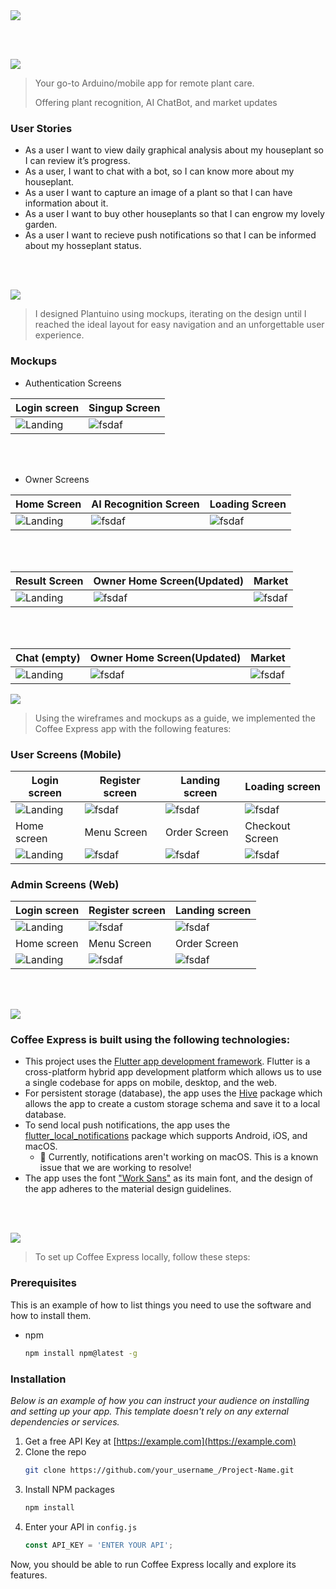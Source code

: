 <img src="./title1.svg"/>

<br><br>

<!-- project philosophy -->
<img src="./title2.svg"/>
<br>

>Your go-to Arduino/mobile app for remote plant care.
>
>Offering plant recognition, AI ChatBot, and market updates

### User Stories
- As a user I want to view daily graphical analysis about my houseplant so I can review it’s progress.
- As a user, I want to chat with a bot, so I can know more about my houseplant.
- As a user I want to capture an image of a plant so that I can have information about it.
- As a user I want to buy other houseplants so that I can engrow my lovely garden.
- As a user I want to recieve push notifications so that I can be informed about my hosseplant status.

<br><br>

<!-- Prototyping -->
<img src="./title3.svg"/>

> I designed Plantuino using mockups, iterating on the design until I reached the ideal layout for easy navigation and an unforgettable user experience.


### Mockups

- Authentication Screens

| Login screen  | Singup Screen|
| ---| ---|
| ![Landing](./demo/LoginScreen.png) | ![fsdaf](./demo/SignupScreen.png)

<br><br>

- Owner Screens


| Home Screen  | AI Recognition Screen| Loading Screen |
| ---| ---| ---|
| ![Landing](./demo/PlantOwner.png) | ![fsdaf](./demo/Ai.png) | ![fsdaf](./demo/Loading.png) 

<br><br>

| Result Screen  | Owner Home Screen(Updated) | Market |
| ---| ---| ---|
| ![Landing](./demo/Result.png) | ![fsdaf](./demo/HomeScreen(Updated).png)| ![fsdaf](./demo/Market.png) 

<br><br>

| Chat (empty)  | Owner Home Screen(Updated) | Market |
| ---| ---| ---|
| ![Landing](./demo/emptychat.png) | ![fsdaf](./demo/HomeScreen(Updated).png)| ![fsdaf](./demo/Market.png) 


<!-- Implementation -->
<img src="./title4.svg"/>

> Using the wireframes and mockups as a guide, we implemented the Coffee Express app with the following features:

### User Screens (Mobile)
| Login screen  | Register screen | Landing screen | Loading screen |
| ---| ---| ---| ---|
| ![Landing](https://placehold.co/900x1600) | ![fsdaf](https://placehold.co/900x1600) | ![fsdaf](https://placehold.co/900x1600) | ![fsdaf](https://placehold.co/900x1600) |
| Home screen  | Menu Screen | Order Screen | Checkout Screen |
| ![Landing](https://placehold.co/900x1600) | ![fsdaf](https://placehold.co/900x1600) | ![fsdaf](https://placehold.co/900x1600) | ![fsdaf](https://placehold.co/900x1600) |

### Admin Screens (Web)
| Login screen  | Register screen |  Landing screen |
| ---| ---| ---|
| ![Landing](./readme/demo/1440x1024.png) | ![fsdaf](./readme/demo/1440x1024.png) | ![fsdaf](./readme/demo/1440x1024.png) |
| Home screen  | Menu Screen | Order Screen |
| ![Landing](./readme/demo/1440x1024.png) | ![fsdaf](./readme/demo/1440x1024.png) | ![fsdaf](./readme/demo/1440x1024.png) |

<br><br>

<!-- Tech stack -->
<img src="./title5.svg"/>

###  Coffee Express is built using the following technologies:

- This project uses the [Flutter app development framework](https://flutter.dev/). Flutter is a cross-platform hybrid app development platform which allows us to use a single codebase for apps on mobile, desktop, and the web.
- For persistent storage (database), the app uses the [Hive](https://hivedb.dev/) package which allows the app to create a custom storage schema and save it to a local database.
- To send local push notifications, the app uses the [flutter_local_notifications](https://pub.dev/packages/flutter_local_notifications) package which supports Android, iOS, and macOS.
  - 🚨 Currently, notifications aren't working on macOS. This is a known issue that we are working to resolve!
- The app uses the font ["Work Sans"](https://fonts.google.com/specimen/Work+Sans) as its main font, and the design of the app adheres to the material design guidelines.

<br><br>

<!-- How to run -->
<img src="./title6.svg"/>

> To set up Coffee Express locally, follow these steps:

### Prerequisites

This is an example of how to list things you need to use the software and how to install them.
* npm
  ```sh
  npm install npm@latest -g
  ```

### Installation

_Below is an example of how you can instruct your audience on installing and setting up your app. This template doesn't rely on any external dependencies or services._

1. Get a free API Key at [https://example.com](https://example.com)
2. Clone the repo
   ```sh
   git clone https://github.com/your_username_/Project-Name.git
   ```
3. Install NPM packages
   ```sh
   npm install
   ```
4. Enter your API in `config.js`
   ```js
   const API_KEY = 'ENTER YOUR API';
   ```

Now, you should be able to run Coffee Express locally and explore its features.